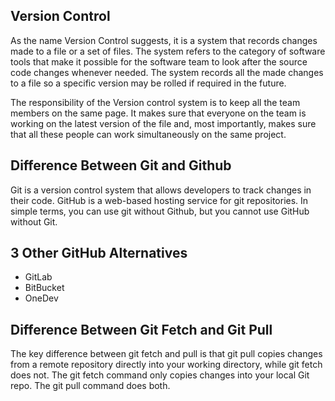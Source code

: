 ## Version Control 
As the name Version Control suggests, it is a system that records changes made to a file or a set of files. The system refers to the category of software tools that make it possible for the software team to look after the source code changes whenever needed. The system records all the made changes to a file so a specific version may be rolled if required in the future.

The responsibility of the Version control system is to keep all the team members on the same page. It makes sure that everyone on the team is working on the latest version of the file and, most importantly, makes sure that all these people can work simultaneously on the same project.

## Difference Between Git and Github
Git is a version control system that allows developers to track changes in their code. GitHub is a web-based hosting service for git repositories. In simple terms, you can use git without Github, but you cannot use GitHub without Git.

## 3 Other GitHub Alternatives
- GitLab
- BitBucket
- OneDev

## Difference Between Git Fetch and Git Pull
The key difference between git fetch and pull is that git pull copies changes from a remote repository directly into your working directory, while git fetch does not. The git fetch command only copies changes into your local Git repo. The git pull command does both.